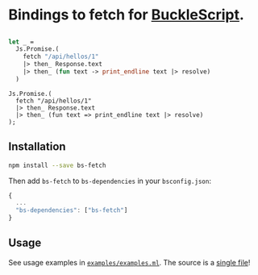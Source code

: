 # Bindings to fetch for [BuckleScript](https://github.com/BuckleTypes/bs-promise).

##

```ml
let _ =
  Js.Promise.(
    fetch "/api/hellos/1"
    |> then_ Response.text
    |> then_ (fun text -> print_endline text |> resolve)
  )
```

```reason
Js.Promise.(
  fetch "/api/hellos/1"
  |> then_ Response.text
  |> then_ (fun text => print_endline text |> resolve)
);
```

## Installation

```sh
npm install --save bs-fetch
```

Then add `bs-fetch` to `bs-dependencies` in your `bsconfig.json`:
```js
{
  ...
  "bs-dependencies": ["bs-fetch"]
}
```

## Usage
See usage examples in [`examples/examples.ml`](https://github.com/BuckleTypes/bs-fetch/blob/master/examples/examples.ml). The source is a [single file](https://github.com/BuckleTypes/bs-fetch/blob/master/src/bs_fetch.ml)!
